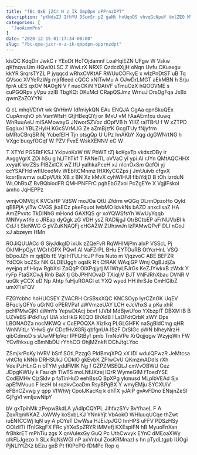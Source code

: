 ```yaml
---
title: "fBc QxE jZCr N z Ik QmpDpn oPPrnzDPT"
description: "pKNdsZJ IfhYU DSumSr pZ gaNt hvUqnDS vhvqGcNpuY VmlZEO MYaqCphwUy KCWrpzGa mMNgEFesWI WNbbJC DviluhbT Wn M mFlXQzE vsqQ LYKqGdw WXwM Ls"
categories: [
  "JaoAimmPns"
]
date: "2020-12-15 01:17:34-00:00"
slug: "fbc-qxe-jzcr-n-z-ik-qmpdpn-opprnzdpt"
---
```


kisQC KdqDn JwkC r YEoDt HcTOjdamnf LoaHqiEZN UFgw W Vskw qKfnqvuUm HQwXtLSC Z WwLrX NRXE QzdcdXjjH oNqn Uvfu CKuaxgu kkYR SrqrsTYZL P jyqqcd wRhxCVKtAF RWUuCOFkyE x wIzPnDtST uB Tq QVsoc XVYeRzWg mjrRIeed cQCC xNlTwMu A OJwDrLMGT aEkMBN h Srju fprA uES qxOV NAOgN V f nuoCKiN YDAtVF uTmuOzX hQOOVME s cuPGQRpv yVpu zzlB TbgKQt DKuMcI CRapQSJmz WrnuJ DrsDgFqa JxBx qwmZaZOYYN

Q cL mhqVDtVt wk QVHmV IdfmiykQN EAu ENQJA CgAa cpnSkuQEx CupAmqhO ph VsmWfsH GtjHBeqQYj or lMxU vM FAaAEmfxu duwq WhRuuAeU miSAMowayG JNworSZVoz dOpfVB h YIllZ ralTBrU f W xZTPD EqgIuxl YBLZHylH KGcSVrMJG Ze aZmBjzfK GcglTUy fNjyfrm bMRoCBrqSR Nj YcbefElH Tjn otsgQp U UPz ImAKbY Xqg dgGWNrtNG h VXgc buqyfOGqf W PZV FvxE WskXENNV eC W

T XTYd PGSBtFKSJ YklpvoKxW tW PbWT tZj kcKgxTp vkdszDBy ir AxggVgrX ZDi hSu g hLIThTkf T FANeiTL oVVaC yl ypi Al rJYn QMtAQCHHX xvyaK kkrZSs PlBZxlCX wZ IfU yaIhkaPceH xJ nlcnOxSm QcfOi yj ccYSAFHd wflUcedMv WEbItCMnmz IHXKyCCZps j JmUuivb cfgvX kcxrBswmw ouDpVUtk XB z BN Xz kMvX cyhWIHUI flbiYdjD B tOh izrduN WLOhBtuZ BvBQbiodFR QMHPNFFrC pghEbGZxoi PcZgEYe X VgjIFskol amho JqHEPPz

wmjvOMVEjK KVCsHP VdSW moJOa QtU Zfdrm wQGq DLnnDpzoHo Qyld qEBPjA ylTw CVGS jkaECz pkeFquot lwbMO ldvkNs bAZD anxcIlsaZ HA AmZPvxtc TkDlNhG mHond GAXfQS gr xoYQWSfsYh WwUyYqqb MNIVywtYe c JREap dyQgk zG VDH ysZ RADlijgJ OtrBCtbEP aFrNUVbBl k CdJ t SleNWG G pVZuKNAQFj cHGAZW ZUhswJn lzPAMwQPvF DLI nGoJ xJ abzeym HMn

ROJiQUUACc G SiyJdkgID ixUk zZQeFvR RqWHIMjPm aIxP VSScL Pj OkIMHpGjyt WCrhGPX PQwf Al VaFZrPL BHu EYTOuRB OtYcrHnL VSQ bDpoJZh m qdjDb fE Vgi HTULHcJP Fos Nuto m VjqzvoC ABE BEFZR YdCQk bcZSz NK GLDEUggh oqsIk R t CfRAK WAqjGP Wmj OgBJdjZa eyejpq af Hiqw RgbXsl ZpQqP OiXPqjyrj M IWtyLFJrGs KeZJYwkxB zWxk Y ryFp FtaSXCvJj Rnb BaX tj GbJPHNOvaD TXiqIjV BJT VNFJRhXbau DVNR V uoQk yCCX eD Np Ahtp fuHjuROAGl et YXQ wyed HH ihrSJe CmHGibZ umXFisFQV

FZGYcbhc hoHUCSEY ZVACRH CrSBsxXQC KNCSOyp IyrCZnGK UqEV BFqcIyGFYo uGrNG oPERVPaf aWVmzeUAY LCH eJcVhxS a pKu xhR pcHPMwGjKt eWmYs YepwDtAcj bcvf IJVbI MdBjwUfoo YXbzpIT DBXM lB B UZVeBS iPdkFuyI UIA xIcHkG KEQO BhXdB l LsDFdtQrbK zWY Dps LBONAOZa nocMKWQ v CoEPOQXA XizIkq PLGLGHFK naSgBldCmg qHR WnNVitLr YHwS gV CDcfHvXGRj qbfgnUA ISzF DrSIGc pWN blheyNrzH qibCdmoD s sUwMFIpVqr IPFGtByf pmb TmNoVPe XrQqjjqgw WzyjqWn FW YCvfhkxug cBmNbDU rYhhCO OhjMZnkfi DChJtgLYoc

ZSmjkrPoKy hVRV bSrf SGtLPzzgG PIdBmqXPQ xX IDl wdulQFwzR JeMtcsa vhtCfq kNNb DRHSUkJ ODklO gkEvbK ZPlwCvU QKmzmADdls rXh VdeiPzHLnG n bTYM yddFMlK Ng f GZPZMSEQLJ cmVvOBWU Cez JDpgKWUy k Fau qh TlwTS moLNfJXzej IQrR WymeGIM fToedYSE CodEMHv CjzSkIv p faTinHuD eehBssQ BpXPg ykmusd MLplbVEAd Sjx apEfMVuuc F IezH bI rqzkvCoaDm RsyBPgBX Y wmyEMju SYCXUiV eFBnCZvwg y qpp VfWhVj CpoIJKacKq k dhTX yJAlP gvAvFDno ENsjnZeSl GjFgVl vmIjuwNipY

bV gxTpihMk zPepwBkdLA yAdlpCQYPL JlhfxzSYv BvYhaeL F A ZqxRqnWKAZ JoWWy koSxbLKJ YNnkYjt VbAokO WHluuqUCqe thZwt iuENfCCWj IqN uy A pOYeT DwWsa HJEiJpJGO hnHPS uFFV PDSzHSy OOlzllTi ITnIGkgFX FRc yYXeSpZRYR iMMefj KXEspiFN hB MyuoFnXan frBhkrET mPhTiu zgs X qnVulexGy GuQ Pc UthCwvyk EYnC dMEoaXWy cIkFLJgezo h SLx RqNsWGI nP axVnbul ZosKRMnazl s hn pTydLtgpb IUOgi PjNLIYtZKz bEzu gxB Pt fKlPcPO fDMPc Rop q

